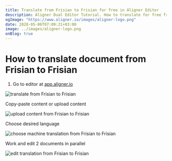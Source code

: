 ```yaml
---
title: Translate from Frisian to Frisian for free in Aligner Editor
description: Aligner Dual Editor Tutorial. How to translate for free from Frisian to Frisian. Aligner is multilingual document management platform. 
ogImage: "https://www.aligner.io/images/aligner-logo.png"
date: 2020-05-06T07:09:21+03:00
image: ../images/aligner-logo.png
onBlog: true
---
```


# How to translate document from Frisian to Frisian

1. Go to editor at [app.aligner.io](https://app.aligner.io "Aligner App web page")

![translate from Frisian to Frisian](../aligner-blank-editor.png "translate from Frisian to Frisian")

Copy-paste content or upload content

![upload content from Frisian to Frisian](../aligner-uploaded-document.png "upload content from Frisian to Frisian")

Choose desired language

![choose machine translation from Frisian to Frisian](../aligner-language-dropdown.png "choose machine translation from Frisian to Frisian")

Work and edit 2 documents in parallel

![edit translation from Frisian to Frisian](../aligner-double-sitded-editor.png "edit translation from Frisian to Frisian")


